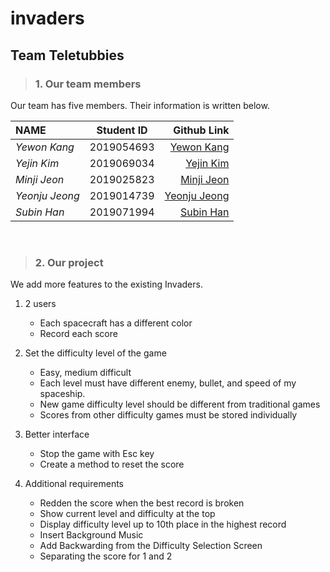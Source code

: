 # invaders
## Team Teletubbies
> ### 1. Our team members
Our team has five members. Their information is written below.<br/>
 
| NAME            | Student ID    | Github Link            |
|:----------------|:-------------:| ----------------------:|
| _Yewon Kang_    | 2019054693    | [Yewon Kang](https://github.com/yewonkang00)  |
| _Yejin Kim_     | 2019069034    | [Yejin Kim](https://github.com/yejin00)       |
| _Minji Jeon_    | 2019025823    | [Minji Jeon](https://github.com/minji9924)    |
| _Yeonju Jeong_  | 2019014739    | [Yeonju Jeong](https://github.com/yeonjujeong)|
| _Subin Han_     | 2019071994    | [Subin Han](https://github.com/hansususu)     | 

<br/>

> ### 2. Our project
We add more features to the existing Invaders.

1. 2 users
   - Each spacecraft has a different color
   - Record each score

1. Set the difficulty level of the game
   - Easy, medium difficult
   - Each level must have different enemy, bullet, and speed of my spaceship.
   - New game difficulty level should be different from traditional games
   - Scores from other difficulty games must be stored individually

1. Better interface
   - Stop the game with Esc key
   - Create a method to reset the score

1. Additional requirements
   - Redden the score when the best record is broken
   - Show current level and difficulty at the top
   - Display difficulty level up to 10th place in the highest record
   - Insert Background Music
   - Add Backwarding from the Difficulty Selection Screen
   - Separating the score for 1 and 2

